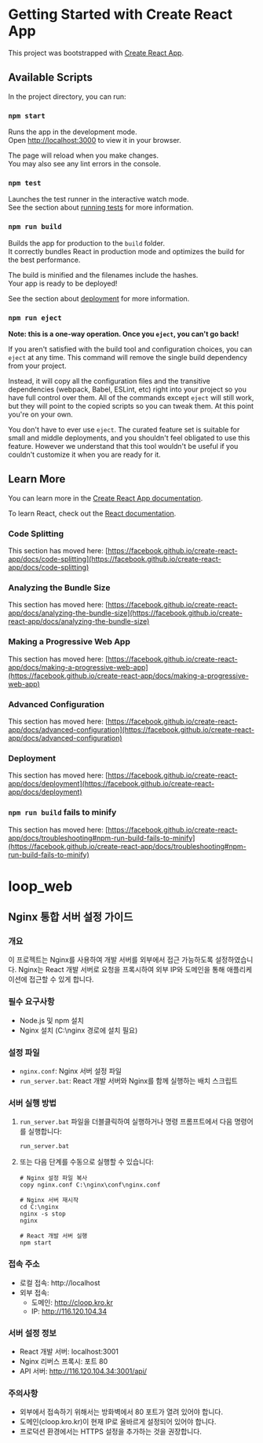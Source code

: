 # Getting Started with Create React App

This project was bootstrapped with [Create React App](https://github.com/facebook/create-react-app).

## Available Scripts

In the project directory, you can run:

### `npm start`

Runs the app in the development mode.\
Open [http://localhost:3000](http://localhost:3000) to view it in your browser.

The page will reload when you make changes.\
You may also see any lint errors in the console.

### `npm test`

Launches the test runner in the interactive watch mode.\
See the section about [running tests](https://facebook.github.io/create-react-app/docs/running-tests) for more information.

### `npm run build`

Builds the app for production to the `build` folder.\
It correctly bundles React in production mode and optimizes the build for the best performance.

The build is minified and the filenames include the hashes.\
Your app is ready to be deployed!

See the section about [deployment](https://facebook.github.io/create-react-app/docs/deployment) for more information.

### `npm run eject`

**Note: this is a one-way operation. Once you `eject`, you can't go back!**

If you aren't satisfied with the build tool and configuration choices, you can `eject` at any time. This command will remove the single build dependency from your project.

Instead, it will copy all the configuration files and the transitive dependencies (webpack, Babel, ESLint, etc) right into your project so you have full control over them. All of the commands except `eject` will still work, but they will point to the copied scripts so you can tweak them. At this point you're on your own.

You don't have to ever use `eject`. The curated feature set is suitable for small and middle deployments, and you shouldn't feel obligated to use this feature. However we understand that this tool wouldn't be useful if you couldn't customize it when you are ready for it.

## Learn More

You can learn more in the [Create React App documentation](https://facebook.github.io/create-react-app/docs/getting-started).

To learn React, check out the [React documentation](https://reactjs.org/).

### Code Splitting

This section has moved here: [https://facebook.github.io/create-react-app/docs/code-splitting](https://facebook.github.io/create-react-app/docs/code-splitting)

### Analyzing the Bundle Size

This section has moved here: [https://facebook.github.io/create-react-app/docs/analyzing-the-bundle-size](https://facebook.github.io/create-react-app/docs/analyzing-the-bundle-size)

### Making a Progressive Web App

This section has moved here: [https://facebook.github.io/create-react-app/docs/making-a-progressive-web-app](https://facebook.github.io/create-react-app/docs/making-a-progressive-web-app)

### Advanced Configuration

This section has moved here: [https://facebook.github.io/create-react-app/docs/advanced-configuration](https://facebook.github.io/create-react-app/docs/advanced-configuration)

### Deployment

This section has moved here: [https://facebook.github.io/create-react-app/docs/deployment](https://facebook.github.io/create-react-app/docs/deployment)

### `npm run build` fails to minify

This section has moved here: [https://facebook.github.io/create-react-app/docs/troubleshooting#npm-run-build-fails-to-minify](https://facebook.github.io/create-react-app/docs/troubleshooting#npm-run-build-fails-to-minify)

# loop_web

## Nginx 통합 서버 설정 가이드

### 개요
이 프로젝트는 Nginx를 사용하여 개발 서버를 외부에서 접근 가능하도록 설정하였습니다. Nginx는 React 개발 서버로 요청을 프록시하여 외부 IP와 도메인을 통해 애플리케이션에 접근할 수 있게 합니다.

### 필수 요구사항
- Node.js 및 npm 설치
- Nginx 설치 (C:\nginx 경로에 설치 필요)

### 설정 파일
- `nginx.conf`: Nginx 서버 설정 파일
- `run_server.bat`: React 개발 서버와 Nginx를 함께 실행하는 배치 스크립트

### 서버 실행 방법
1. `run_server.bat` 파일을 더블클릭하여 실행하거나 명령 프롬프트에서 다음 명령어를 실행합니다:
   ```
   run_server.bat
   ```

2. 또는 다음 단계를 수동으로 실행할 수 있습니다:
   ```
   # Nginx 설정 파일 복사
   copy nginx.conf C:\nginx\conf\nginx.conf
   
   # Nginx 서버 재시작
   cd C:\nginx
   nginx -s stop
   nginx
   
   # React 개발 서버 실행
   npm start
   ```

### 접속 주소
- 로컬 접속: http://localhost
- 외부 접속: 
  - 도메인: http://cloop.kro.kr 
  - IP: http://116.120.104.34

### 서버 설정 정보
- React 개발 서버: localhost:3001
- Nginx 리버스 프록시: 포트 80
- API 서버: http://116.120.104.34:3001/api/

### 주의사항
- 외부에서 접속하기 위해서는 방화벽에서 80 포트가 열려 있어야 합니다.
- 도메인(cloop.kro.kr)이 현재 IP로 올바르게 설정되어 있어야 합니다.
- 프로덕션 환경에서는 HTTPS 설정을 추가하는 것을 권장합니다.
